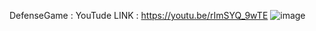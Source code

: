 DefenseGame : YouTude LINK : https://youtu.be/rImSYQ_9wTE
![image](https://github.com/user-attachments/assets/4f409d3f-eb78-418f-80ac-103512c743dd)

